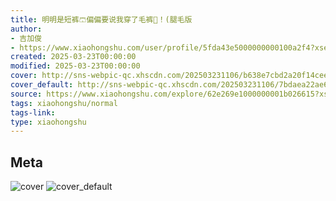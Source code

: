 ```yaml
---
title: 明明是短裤🩳偏偏要说我穿了毛裤🥵！(腿毛版
author:
- 吉加俊
- https://www.xiaohongshu.com/user/profile/5fda43e5000000000100a2f4?xsec_token=undefined
created: 2025-03-23T00:00:00
modified: 2025-03-23T00:00:00
cover: http://sns-webpic-qc.xhscdn.com/202503231106/b638e7cbd2a20f14cee59c2dacce956c/01027s01knfd2r3v0fo0114dd53076qslj!nc_n_webp_prv_1
cover_default: http://sns-webpic-qc.xhscdn.com/202503231106/7bdaea22ae68905245e30718bb6eef76/01027s01knfd2r3v0fo0114dd53076qslj!nc_n_webp_mw_1
source: https://www.xiaohongshu.com/explore/62e269e1000000001b026615?xsec_token=ABogVCsaw04SDRyn4gypjInWC0GFkMhSPp51migz97USA=
tags: xiaohongshu/normal
tags-link:
type: xiaohongshu
---
```


## Meta

![cover](http://sns-webpic-qc.xhscdn.com/202503231106/b638e7cbd2a20f14cee59c2dacce956c/01027s01knfd2r3v0fo0114dd53076qslj!nc_n_webp_prv_1)
![cover_default](http://sns-webpic-qc.xhscdn.com/202503231106/7bdaea22ae68905245e30718bb6eef76/01027s01knfd2r3v0fo0114dd53076qslj!nc_n_webp_mw_1)
